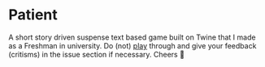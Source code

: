 # Patient
A short story driven suspense text based game built on Twine that I made as a Freshman in university. Do (not) [play] through and give your feedback (critisms) in the issue section if necessary. 
Cheers 🎉

[play]: https://patient-the-game.onrender.com
